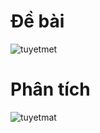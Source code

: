 # Đề bài
![tuyetmet](https://github.com/VanHoang110802/Competitive_Programming/assets/108053955/666f1605-da9f-41af-a34d-d869cc85c210)

# Phân tích
![tuyetmat](https://github.com/VanHoang110802/Competitive_Programming/assets/108053955/eaa1e59c-68e7-44a9-a68d-35ee6c66d06d)
